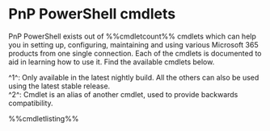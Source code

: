 # PnP PowerShell cmdlets

PnP PowerShell exists out of %%cmdletcount%% cmdlets which can help you in setting up, configuring, maintaining and using various Microsoft 365 products from one single connection. Each of the cmdlets is documented to aid in learning how to use it. Find the available cmdlets below. 
 
^1^: Only available in the latest nightly build. All the others can also be used using the latest stable release.  
^2^: Cmdlet is an alias of another cmdlet, used to provide backwards compatibility.

%%cmdletlisting%%

